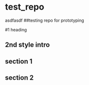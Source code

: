 # test_repo
asdfasdf
##testing repo for prototyping

#1 heading
## 2nd style intro

## section 1

## section 2
